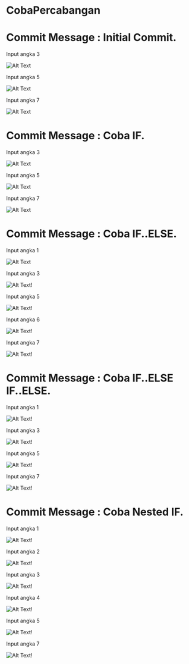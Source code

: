 # CobaPercabangan
# Commit Message : Initial Commit.

Input angka 3

![Alt Text](https://github.com/inamyrpl28/CobaPercabangan/blob/master/2019-08-23%20(1).png)

Input angka 5

![Alt Text](https://github.com/inamyrpl28/CobaPercabangan/blob/master/2019-08-23%20(2).png)

Input angka 7

![Alt Text](https://github.com/inamyrpl28/CobaPercabangan/blob/master/2019-08-23%20(3).png)

# Commit Message : Coba IF.

Input angka 3

![Alt Text](https://github.com/inamyrpl28/CobaPercabangan/blob/master/2019-08-23%20(4).png)

Input angka 5

![Alt Text](https://github.com/inamyrpl28/CobaPercabangan/blob/master/2019-08-23%20(5).png)

Input angka 7

![Alt Text](https://github.com/inamyrpl28/CobaPercabangan/blob/master/2019-08-23%20(6).png)

# Commit Message : Coba IF..ELSE.

Input angka 1

![Alt Text](https://github.com/inamyrpl28/CobaPercabangan/blob/master/2019-08-23%20(11).png)

Input angka 3

![Alt Text!](https://github.com/inamyrpl28/CobaPercabangan/blob/master/2019-08-23%20(12).png)

Input angka 5

![Alt Text!](https://github.com/inamyrpl28/CobaPercabangan/blob/master/2019-08-23%20(13).png)

Input angka 6

![Alt Text!](https://github.com/inamyrpl28/CobaPercabangan/blob/master/2019-08-23%20(14).png)

Input angka 7

![Alt Text!](https://github.com/inamyrpl28/CobaPercabangan/blob/master/2019-08-23%20(15).png)

# Commit Message : Coba IF..ELSE IF..ELSE.

Input angka 1

![Alt Text!](https://github.com/inamyrpl28/CobaPercabangan/blob/master/2019-08-23%20(16).png)

Input angka 3

![Alt Text!](https://github.com/inamyrpl28/CobaPercabangan/blob/master/2019-08-23%20(17).png)

Input angka 5

![Alt Text!](https://github.com/inamyrpl28/CobaPercabangan/blob/master/2019-08-23%20(18).png)

Input angka 7

![Alt Text!](https://github.com/inamyrpl28/CobaPercabangan/blob/master/2019-08-23%20(19).png)

# Commit Message : Coba Nested IF.

Input angka 1

![Alt Text!](https://github.com/inamyrpl28/CobaPercabangan/blob/master/2019-08-24%20(6).png)

Input angka 2

![Alt Text!](https://github.com/inamyrpl28/CobaPercabangan/blob/master/2019-08-24%20(1).png)

Input angka 3

![Alt Text!](https://github.com/inamyrpl28/CobaPercabangan/blob/master/2019-08-24%20(2).png)

Input angka 4

![Alt Text!](https://github.com/inamyrpl28/CobaPercabangan/blob/master/2019-08-24%20(3).png)

Input angka 5

![Alt Text!](https://github.com/inamyrpl28/CobaPercabangan/blob/master/2019-08-24%20(4).png)

Input angka 7

![Alt Text!](https://github.com/inamyrpl28/CobaPercabangan/blob/master/2019-08-24%20(5).png)

# 
